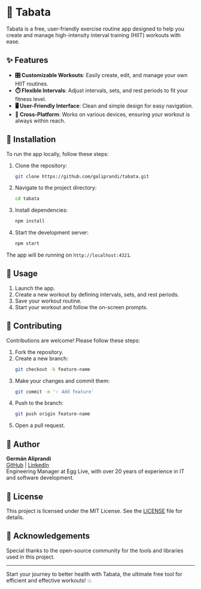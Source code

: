 # 💪 Tabata

Tabata is a free, user-friendly exercise routine app designed to help you create and manage high-intensity interval training (HIIT) workouts with ease.

## ✨ Features

- **🎛️ Customizable Workouts**: Easily create, edit, and manage your own HIIT routines.
- **⏱️ Flexible Intervals**: Adjust intervals, sets, and rest periods to fit your fitness level.
- **🖥️ User-Friendly Interface**: Clean and simple design for easy navigation.
- **📱 Cross-Platform**: Works on various devices, ensuring your workout is always within reach.

## 🚀 Installation

To run the app locally, follow these steps:

1. Clone the repository:
   ```bash
   git clone https://github.com/galiprandi/tabata.git
   ```
2. Navigate to the project directory:
   ```bash
   cd tabata
   ```
3. Install dependencies:
   ```bash
   npm install
   ```
4. Start the development server:
   ```bash
   npm start
   ```

The app will be running on `http://localhost:4321`.

## 🎯 Usage

1. Launch the app.
2. Create a new workout by defining intervals, sets, and rest periods.
3. Save your workout routine.
4. Start your workout and follow the on-screen prompts.

## 🤝 Contributing

Contributions are welcome! Please follow these steps:

1. Fork the repository.
2. Create a new branch:
   ```bash
   git checkout -b feature-name
   ```
3. Make your changes and commit them:
   ```bash
   git commit -m '✨ Add feature'
   ```
4. Push to the branch:
   ```bash
   git push origin feature-name
   ```
5. Open a pull request.

## 👤 Author

**Germán Aliprandi**  
[GitHub](https://github.com/galiprandi) | [LinkedIn](https://www.linkedin.com/in/galiprandi)  
Engineering Manager at Egg Live, with over 20 years of experience in IT and software development.

## 📜 License

This project is licensed under the MIT License. See the [LICENSE](LICENSE) file for details.

## 🙏 Acknowledgements

Special thanks to the open-source community for the tools and libraries used in this project.

---

Start your journey to better health with Tabata, the ultimate free tool for efficient and effective workouts! 💥
